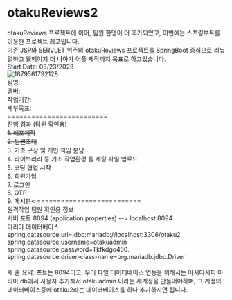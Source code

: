 # otakuReviews2
otakuReviews 프로젝트에 이어, 팀원 한명이 더 추가되었고, 이번에는 스프링부트를 이용한 프로젝트 레포입니다.<br>
기존 JSP와 SERVLET 위주의 otakuReviews 프로젝트를 SpringBoot 중심으로 리뉴얼하고 웹페이지 더 나아가 어플 제작까지 목표로 하고있습니다.<br>
Start Date: 03/23/2023<br>
![1679561792128](https://user-images.githubusercontent.com/116807050/227152659-6518259d-7d8f-47c7-b4a3-c68f205cb1da.jpg)
<br>
팀명:   <br>
멤버:   <br>
작업기간:    <br>
세부목표:    <br>
=========================<br>
진행 경과 (팀원 확인용)<br>
 ~~1. 레포제작~~<br>
 ~~2. 팀원초대~~<br>
 3. 기초 구상 및 개인 책임 분담<br>
 4. 라이브러리 등 기초 작업환경 틀 세팅 파일 업로드<br>
 5. 코딩 협업 시작<br>
 6. 회원가입<br>
 7. 로그인<br>
 8. OTP<br>
 9. 게시판<
==========================<br>
원격작업 팀원 확인용 정보<br>
서버 포트 8094 (application.properties) --> localhost:8094<br>
마리아 데이터베이스:<br>
spring.datasource.url=jdbc:mariadb://localhost:3306/otaku2<br>
spring.datasource.username=otakuadmin<br>
spring.datasource.password=Tkfkdgo450.<br>
spring.datasource.driver-class-name=org.mariadb.jdbc.Driver<br>
<br>
세 줄 요약: 포트는 8094이고, 우리 파일 데이터베이스 연동을 위해서는 아시다시피 마리아 db에서 사용자 추가해서 otakuadmin 이라는 새계정을 만들어야하며, 그 계정의 데이터베이스중에 otaku2라는 데이터베이스를 하나 추가하시면 됩니다.<br>

